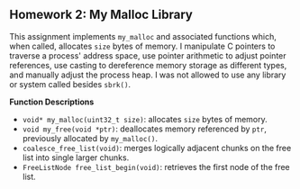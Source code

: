 ## Homework 2: My Malloc Library

This assignment implements `my_malloc` and associated functions which, when called, allocates `size` bytes of memory. I manipulate C pointers to traverse a process' address space, use pointer arithmetic to adjust pointer references, use casting to dereference memory storage as different types, and manually adjust the process heap. I was not allowed to use any library or system called besides `sbrk()`.

**Function Descriptions**

- `void* my_malloc(uint32_t size)`: allocates `size` bytes of memory.
- `void my_free(void *ptr)`: deallocates memory referenced by `ptr`, previously allocated by `my_malloc()`.
- `coalesce_free_list(void)`: merges logically adjacent chunks on the free list into single larger chunks.
- `FreeListNode free_list_begin(void)`: retrieves the first node of the free list.
